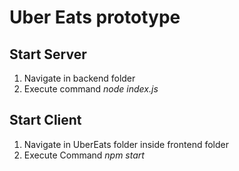 # Uber Eats prototype

## Start Server

1. Navigate in backend folder
2. Execute command _node index.js_

## Start Client

1. Navigate in UberEats folder inside frontend folder
2. Execute Command _npm start_
